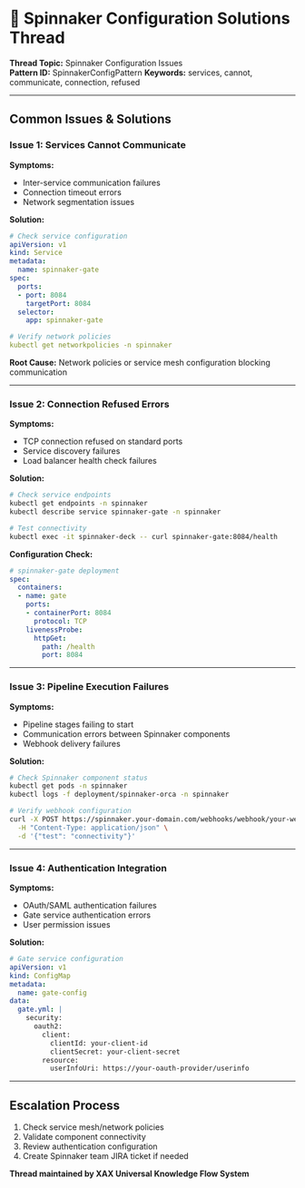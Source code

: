 # 🚀 Spinnaker Configuration Solutions Thread

**Thread Topic:** Spinnaker Configuration Issues  
**Pattern ID:** SpinnakerConfigPattern
**Keywords:** services, cannot, communicate, connection, refused

---

## Common Issues & Solutions

### Issue 1: Services Cannot Communicate
**Symptoms:**
- Inter-service communication failures
- Connection timeout errors
- Network segmentation issues

**Solution:**
```yaml
# Check service configuration
apiVersion: v1
kind: Service
metadata:
  name: spinnaker-gate
spec:
  ports:
  - port: 8084
    targetPort: 8084
  selector:
    app: spinnaker-gate

# Verify network policies
kubectl get networkpolicies -n spinnaker
```

**Root Cause:** Network policies or service mesh configuration blocking communication

---

### Issue 2: Connection Refused Errors
**Symptoms:**
- TCP connection refused on standard ports
- Service discovery failures
- Load balancer health check failures

**Solution:**
```bash
# Check service endpoints
kubectl get endpoints -n spinnaker
kubectl describe service spinnaker-gate -n spinnaker

# Test connectivity
kubectl exec -it spinnaker-deck -- curl spinnaker-gate:8084/health
```

**Configuration Check:**
```yaml
# spinnaker-gate deployment
spec:
  containers:
  - name: gate
    ports:
    - containerPort: 8084
      protocol: TCP
    livenessProbe:
      httpGet:
        path: /health
        port: 8084
```

---

### Issue 3: Pipeline Execution Failures
**Symptoms:**
- Pipeline stages failing to start
- Communication errors between Spinnaker components
- Webhook delivery failures

**Solution:**
```bash
# Check Spinnaker component status
kubectl get pods -n spinnaker
kubectl logs -f deployment/spinnaker-orca -n spinnaker

# Verify webhook configuration
curl -X POST https://spinnaker.your-domain.com/webhooks/webhook/your-webhook \
  -H "Content-Type: application/json" \
  -d '{"test": "connectivity"}'
```

---

### Issue 4: Authentication Integration
**Symptoms:**
- OAuth/SAML authentication failures
- Gate service authentication errors
- User permission issues

**Solution:**
```yaml
# Gate service configuration
apiVersion: v1
kind: ConfigMap
metadata:
  name: gate-config
data:
  gate.yml: |
    security:
      oauth2:
        client:
          clientId: your-client-id
          clientSecret: your-client-secret
        resource:
          userInfoUri: https://your-oauth-provider/userinfo
```

---

## Escalation Process
1. Check service mesh/network policies
2. Validate component connectivity
3. Review authentication configuration  
4. Create Spinnaker team JIRA ticket if needed

**Thread maintained by XAX Universal Knowledge Flow System**